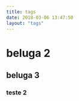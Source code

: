 ```yaml
---
title: tags
date: 2018-03-06 13:47:50
layout: "tags"
---
```


# beluga 2
## beluga 3
<h3>teste 2</h3>